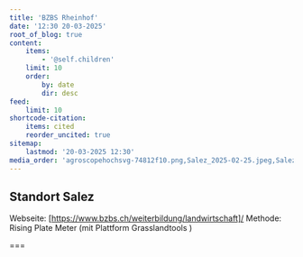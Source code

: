 ```yaml
---
title: 'BZBS Rheinhof'
date: '12:30 20-03-2025'
root_of_blog: true
content:
    items:
        - '@self.children'
    limit: 10
    order:
        by: date
        dir: desc
feed:
    limit: 10
shortcode-citation:
    items: cited
    reorder_uncited: true
sitemap:
    lastmod: '20-03-2025 12:30'
media_order: 'agroscopehochsvg-74812f10.png,Salez_2025-02-25.jpeg,Salez_2025-03-18.JPG,Salez_2025-03-05.jpeg'
---
```


## Standort Salez
Webseite: [https://www.bzbs.ch/weiterbildung/landwirtschaft]/
Methode: Rising Plate Meter (mit Plattform Grasslandtools )

===

